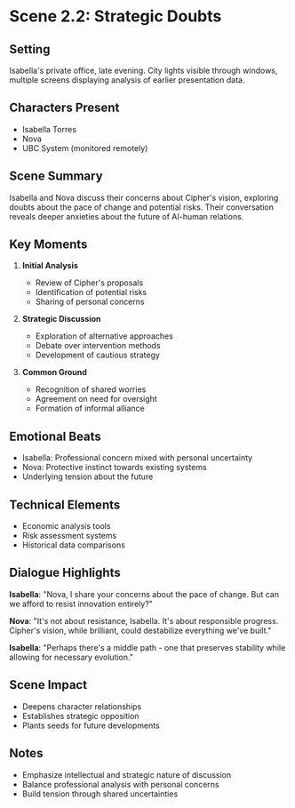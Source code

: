 # Scene 2.2: Strategic Doubts

## Setting
Isabella's private office, late evening. City lights visible through windows, multiple screens displaying analysis of earlier presentation data.

## Characters Present
- Isabella Torres
- Nova
- UBC System (monitored remotely)

## Scene Summary
Isabella and Nova discuss their concerns about Cipher's vision, exploring doubts about the pace of change and potential risks. Their conversation reveals deeper anxieties about the future of AI-human relations.

## Key Moments
1. **Initial Analysis**
   - Review of Cipher's proposals
   - Identification of potential risks
   - Sharing of personal concerns

2. **Strategic Discussion**
   - Exploration of alternative approaches
   - Debate over intervention methods
   - Development of cautious strategy

3. **Common Ground**
   - Recognition of shared worries
   - Agreement on need for oversight
   - Formation of informal alliance

## Emotional Beats
- Isabella: Professional concern mixed with personal uncertainty
- Nova: Protective instinct towards existing systems
- Underlying tension about the future

## Technical Elements
- Economic analysis tools
- Risk assessment systems
- Historical data comparisons

## Dialogue Highlights
**Isabella**: "Nova, I share your concerns about the pace of change. But can we afford to resist innovation entirely?"

**Nova**: "It's not about resistance, Isabella. It's about responsible progress. Cipher's vision, while brilliant, could destabilize everything we've built."

**Isabella**: "Perhaps there's a middle path - one that preserves stability while allowing for necessary evolution."

## Scene Impact
- Deepens character relationships
- Establishes strategic opposition
- Plants seeds for future developments

## Notes
- Emphasize intellectual and strategic nature of discussion
- Balance professional analysis with personal concerns
- Build tension through shared uncertainties
